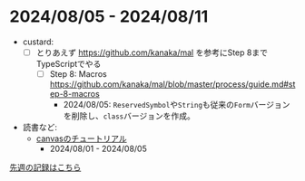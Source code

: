 # 2024/08/05 - 2024/08/11

- custard:
    - [ ] とりあえず <https://github.com/kanaka/mal> を参考にStep 8までTypeScriptでやる
        - [ ] Step 8: Macros <https://github.com/kanaka/mal/blob/master/process/guide.md#step-8-macros>
            - 2024/08/05: `ReservedSymbol`や`String`も従来の`Form`バージョンを削除し、`class`バージョンを作成。
- 読書など:
    - [canvasのチュートリアル](https://developer.mozilla.org/ja/docs/Web/API/Canvas_API/Tutorial)
        - 2024/08/01 - 2024/08/05

[先週の記録はこちら](https://github.com/igrep/daily-commits/blob/533656378227c56c5f8575b356587c9fe08a9bf3/yesterday.md)
